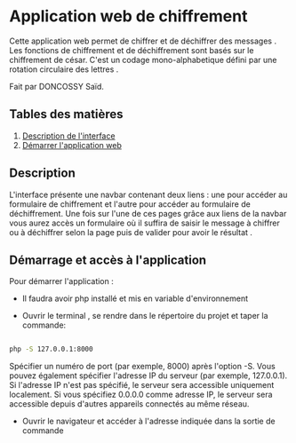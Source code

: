 # Application web de chiffrement 

Cette application web permet de chiffrer et de déchiffrer des messages . Les fonctions de chiffrement et de déchiffrement sont basés sur le chiffrement de césar. C'est un codage mono-alphabetique défini par une rotation circulaire des lettres . 

Fait par DONCOSSY Saïd.

## Tables des matières

1. [Description de l'interface](#description)
2. [Démarrer l'application web](#démarrage-et-accès-à-lapplication)


## Description 

L'interface présente une navbar contenant deux liens : une pour accéder au formulaire de chiffrement et l'autre pour accéder au formulaire de déchiffrement. Une fois sur l'une de ces pages grâce aux liens de la navbar vous aurez accès un formulaire où il suffira de saisir le message à chiffrer ou à déchiffrer selon la page puis de valider pour avoir le résultat .

## Démarrage et accès à l'application

Pour démarrer l'application : 
- Il faudra avoir php installé et mis en variable d'environnement

- Ouvrir le terminal , se rendre dans le répertoire du projet et taper la commande: 

```bash 

php -S 127.0.0.1:8000

```
Spécifier un numéro de port (par exemple, 8000) après l'option -S. Vous pouvez également spécifier l'adresse IP du serveur (par exemple, 127.0.0.1).
Si l'adresse IP n'est pas spécifié, le serveur sera accessible uniquement localement. Si vous spécifiez 0.0.0.0 comme adresse IP, le serveur sera accessible depuis d'autres appareils connectés au même réseau.

- Ouvrir le navigateur et accéder à l'adresse indiquée dans la sortie de commande